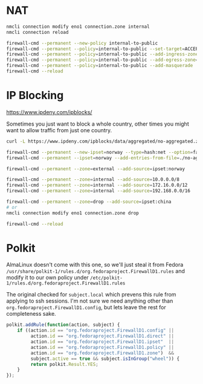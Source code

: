 # NAT

```sh
nmcli connection modify eno1 connection.zone internal
nmcli connection reload

firewall-cmd --permanent --new-policy internal-to-public
firewall-cmd --permanent --policy=internal-to-public --set-target=ACCEPT
firewall-cmd --permanent --policy=internal-to-public --add-ingress-zone=internal
firewall-cmd --permanent --policy=internal-to-public --add-egress-zone=public
firewall-cmd --permanent --policy=internal-to-public --add-masquerade
firewall-cmd --reload
```

# IP Blocking

https://www.ipdeny.com/ipblocks/

Sometimes you just want to block a whole country, other times you might want to
allow traffic from just one country.

```sh
curl -L https://www.ipdeny.com/ipblocks/data/aggregated/no-aggregated.zone -o no-aggregated.zone

firewall-cmd --permanent --new-ipset=norway --type=hash:net --option=family=inet
firewall-cmd --permanent --ipset=norway --add-entries-from-file=./no-aggregated.zone

firewall-cmd --permanent --zone=external --add-source=ipset:norway

firewall-cmd --permanent --zone=internal --add-source=10.0.0.0/8
firewall-cmd --permanent --zone=internal --add-source=172.16.0.0/12
firewall-cmd --permanent --zone=internal --add-source=192.168.0.0/16

firewall-cmd --permanent --zone=drop --add-source=ipset:china
# or
nmcli connection modify eno1 connection.zone drop

firewall-cmd --reload
```

# Polkit
AlmaLinux doesn't come with this one, so we'll just steal it from Fedora
`/usr/share/polkit-1/rules.d/org.fedoraproject.FirewallD1.rules` and modify it
to our own policy under `/etc/polkit-1/rules.d/org.fedoraproject.FirewallD1.rules`

The original checked for `subject.local` which prevens this rule from applying to
ssh sessions. I'm not sure we need anything other than `org.fedoraproject.FirewallD1.config`,
but lets leave the rest for completeness sake.

```javascript
polkit.addRule(function(action, subject) {
    if ((action.id == "org.fedoraproject.FirewallD1.config" ||
         action.id == "org.fedoraproject.FirewallD1.direct" ||
         action.id == "org.fedoraproject.FirewallD1.ipset"  ||
         action.id == "org.fedoraproject.FirewallD1.policy" ||
         action.id == "org.fedoraproject.FirewallD1.zone")  &&
         subject.active == true && subject.isInGroup("wheel")) {
         return polkit.Result.YES;
    }
});
```
